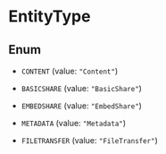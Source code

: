 
# EntityType

## Enum


* `CONTENT` (value: `"Content"`)

* `BASICSHARE` (value: `"BasicShare"`)

* `EMBEDSHARE` (value: `"EmbedShare"`)

* `METADATA` (value: `"Metadata"`)

* `FILETRANSFER` (value: `"FileTransfer"`)



